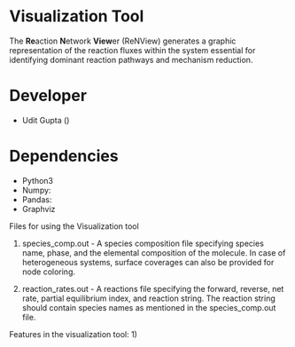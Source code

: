 # Visualization Tool
The **Re**action **N**etwork **View**er (ReNView) generates a graphic representation of the reaction fluxes within the system essential for identifying dominant reaction pathways and mechanism reduction.

# Developer
<ul>
  <li> Udit Gupta (<ugupta@udel.edu>) </li>
</ul>

# Dependencies
<ul>
  <li> Python3 </li>
  <li> Numpy: </li>
  <li> Pandas: </li>
  <li> Graphviz </li>
</ul>

Files for using the Visualization tool
1) species_comp.out - A species composition file specifying species name, phase, and the elemental composition of the molecule. In case of heterogeneous systems, surface coverages can also be provided for node coloring.

2) reaction_rates.out - A reactions file specifying the forward, reverse, net rate, partial equilibrium index, and reaction string. The reaction string should contain species names as mentioned in the species_comp.out file.



Features in the visualization tool:
1) 
